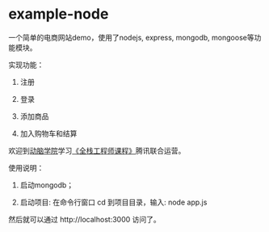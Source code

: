 # example-node
一个简单的电商网站demo，使用了nodejs, express, mongodb, mongoose等功能模块。

实现功能：

1. 注册

2. 登录

3. 添加商品

4. 加入购物车和结算

欢迎到[动脑学院](http://dongnaoedu.com/wbkc.html#ydjg)学习[《全栈工程师课程》](https://ke.qq.com/course/145929)腾讯联合运营。

使用说明：

1. 启动mongodb；

2. 启动项目: 在命令行窗口 cd 到项目目录，输入: node app.js

然后就可以通过 http://localhost:3000 访问了。
